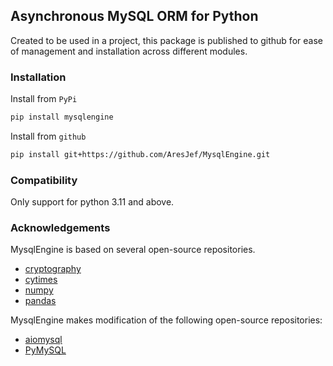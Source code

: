 ## Asynchronous MySQL ORM for Python

Created to be used in a project, this package is published to github 
for ease of management and installation across different modules.

### Installation
Install from `PyPi`
``` bash
pip install mysqlengine
```

Install from `github`
``` bash
pip install git+https://github.com/AresJef/MysqlEngine.git
```

### Compatibility
Only support for python 3.11 and above.

### Acknowledgements
MysqlEngine is based on several open-source repositories.
- [cryptography](https://github.com/pyca/cryptography)
- [cytimes](https://github.com/AresJef/cyTimes)
- [numpy](https://github.com/numpy/numpy)
- [pandas](https://github.com/pandas-dev/pandas)

MysqlEngine makes modification of the following open-source repositories:
- [aiomysql](https://github.com/aio-libs/aiomysql)
- [PyMySQL](https://github.com/PyMySQL/PyMySQL)